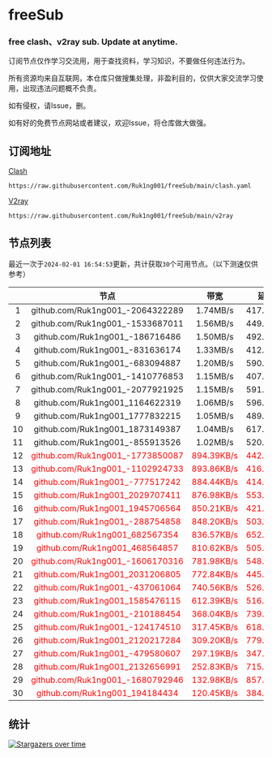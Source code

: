 # freeSub
### free clash、v2ray sub. Update at anytime.

订阅节点仅作学习交流用，用于查找资料，学习知识，不要做任何违法行为。

所有资源均来自互联网，本仓库只做搜集处理，非盈利目的，仅供大家交流学习使用，出现违法问题概不负责。

如有侵权，请Issue，删。

如有好的免费节点网站或者建议，欢迎Issue，将仓库做大做强。

## 订阅地址
[Clash](https://raw.githubusercontent.com/Ruk1ng001/freeSub/main/clash.yaml)
```
https://raw.githubusercontent.com/Ruk1ng001/freeSub/main/clash.yaml
```
[V2ray](https://raw.githubusercontent.com/Ruk1ng001/freeSub/main/v2ray)
```
https://raw.githubusercontent.com/Ruk1ng001/freeSub/main/v2ray
```

## 节点列表

最近一次于`2024-02-01 16:54:53`更新，共计获取`30`个可用节点。（以下测速仅供参考）

|  | 节点 | 带宽 | 延迟 |
|:-:|:--:|:--:|:--:|
 | 1 | github.com/Ruk1ng001_-2064322289 | 1.74MB/s | 417.00ms |
 | 2 | github.com/Ruk1ng001_-1533687011 | 1.56MB/s | 449.00ms |
 | 3 | github.com/Ruk1ng001_-186716486 | 1.50MB/s | 492.00ms |
 | 4 | github.com/Ruk1ng001_-831636174 | 1.33MB/s | 412.00ms |
 | 5 | github.com/Ruk1ng001_-683094887 | 1.20MB/s | 590.00ms |
 | 6 | github.com/Ruk1ng001_-1410776853 | 1.15MB/s | 407.00ms |
 | 7 | github.com/Ruk1ng001_-2077921925 | 1.15MB/s | 591.00ms |
 | 8 | github.com/Ruk1ng001_1164622319 | 1.06MB/s | 596.00ms |
 | 9 | github.com/Ruk1ng001_1777832215 | 1.05MB/s | 489.00ms |
 | 10 | github.com/Ruk1ng001_1873149387 | 1.04MB/s | 617.00ms |
 | 11 | github.com/Ruk1ng001_-855913526 | 1.02MB/s | 520.00ms |
 | 12 | <font color=red>github.com/Ruk1ng001_-1773850087</font> | <font color=red>894.39KB/s</font> | <font color=red>442.00ms</font> |
 | 13 | <font color=red>github.com/Ruk1ng001_-1102924733</font> | <font color=red>893.86KB/s</font> | <font color=red>416.00ms</font> |
 | 14 | <font color=red>github.com/Ruk1ng001_-777517242</font> | <font color=red>884.44KB/s</font> | <font color=red>414.00ms</font> |
 | 15 | <font color=red>github.com/Ruk1ng001_2029707411</font> | <font color=red>876.98KB/s</font> | <font color=red>553.00ms</font> |
 | 16 | <font color=red>github.com/Ruk1ng001_1945706564</font> | <font color=red>850.21KB/s</font> | <font color=red>421.00ms</font> |
 | 17 | <font color=red>github.com/Ruk1ng001_-288754858</font> | <font color=red>848.20KB/s</font> | <font color=red>503.00ms</font> |
 | 18 | <font color=red>github.com/Ruk1ng001_682567354</font> | <font color=red>836.57KB/s</font> | <font color=red>652.00ms</font> |
 | 19 | <font color=red>github.com/Ruk1ng001_468564857</font> | <font color=red>810.62KB/s</font> | <font color=red>505.00ms</font> |
 | 20 | <font color=red>github.com/Ruk1ng001_-1606170316</font> | <font color=red>781.98KB/s</font> | <font color=red>548.00ms</font> |
 | 21 | <font color=red>github.com/Ruk1ng001_2031206805</font> | <font color=red>772.84KB/s</font> | <font color=red>445.00ms</font> |
 | 22 | <font color=red>github.com/Ruk1ng001_-437061064</font> | <font color=red>740.56KB/s</font> | <font color=red>526.00ms</font> |
 | 23 | <font color=red>github.com/Ruk1ng001_1585476115</font> | <font color=red>612.39KB/s</font> | <font color=red>516.00ms</font> |
 | 24 | <font color=red>github.com/Ruk1ng001_-210188454</font> | <font color=red>368.04KB/s</font> | <font color=red>739.00ms</font> |
 | 25 | <font color=red>github.com/Ruk1ng001_-124174510</font> | <font color=red>317.45KB/s</font> | <font color=red>618.00ms</font> |
 | 26 | <font color=red>github.com/Ruk1ng001_2120217284</font> | <font color=red>309.20KB/s</font> | <font color=red>779.00ms</font> |
 | 27 | <font color=red>github.com/Ruk1ng001_-479580607</font> | <font color=red>297.19KB/s</font> | <font color=red>347.00ms</font> |
 | 28 | <font color=red>github.com/Ruk1ng001_2132656991</font> | <font color=red>252.83KB/s</font> | <font color=red>715.00ms</font> |
 | 29 | <font color=red>github.com/Ruk1ng001_-1680792946</font> | <font color=red>132.98KB/s</font> | <font color=red>857.00ms</font> |
 | 30 | <font color=red>github.com/Ruk1ng001_194184434</font> | <font color=red>120.45KB/s</font> | <font color=red>384.00ms</font> |


## 统计

[![Stargazers over time](https://starchart.cc/Ruk1ng001/freeSub.svg)](https://starchart.cc/Ruk1ng001/freeSub)